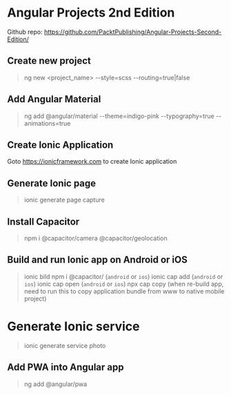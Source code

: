 # Angular Projects 2nd Edition
Github repo: https://github.com/PacktPublishing/Angular-Projects-Second-Edition/

## Create new project
> ng new <project_name> --style=scss --routing=true|false

## Add Angular Material
> ng add @angular/material --theme=indigo-pink --typography=true --animations=true

## Create Ionic Application
Goto https://ionicframework.com to create Ionic application

## Generate Ionic page
> ionic generate page capture

## Install Capacitor
> npm i @capacitor/camera @capacitor/geolocation

## Build and run Ionic app on Android or iOS
> ionic bild
> npm i @capacitor/<os> (`android` or `ios`)
> ionic cap add <os> (`android` or `ios`)
> ionic cap open <os> (`android` or `ios`)
> npx cap copy (when re-build app, need to run this to copy application bundle from www to native mobile project)

# Generate Ionic service
> ionic generate service photo

## Add PWA into Angular app
> ng add @angular/pwa